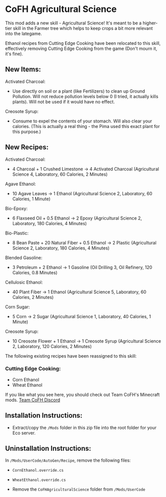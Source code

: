 # CoFH Agricultural Science

This mod adds a new skill - Agricultural Science! It's meant to be a higher-tier skill in the Farmer tree which helps to keep crops a bit more relevant into the lategame.

Ethanol recipes from Cutting Edge Cooking have been relocated to this skill, effectively removing Cutting Edge Cooking from the game (Don't mourn it, it's fine).

## New Items:

Activated Charcoal:

- Use directly on soil or a plant (like Fertilizers) to clean up Ground Pollution. Will not reduce pollution levels below 0 (I tried, it actually kills plants). Will not be used if it would have no effect.

Creosote Syrup:

- Consume to expel the contents of your stomach. Will also clear your calories. (This is actually a real thing - the Pima used this exact plant for this purpose.)

## New Recipes:

Activated Charcoal:

- 4 Charcoal + 1 Crushed Limestone -> 4 Activated Charcoal (Agricultural Science 4, Laboratory, 60 Calories, 2 Minutes)

Agave Ethanol:

- 10 Agave Leaves -> 1 Ethanol (Agricultural Science 2, Laboratory, 60 Calories, 1 Minute)

Bio-Epoxy:

- 6 Flaxseed Oil + 0.5 Ethanol -> 2 Epoxy (Agricultural Science 2, Laboratory, 180 Calories, 4 Minutes)

Bio-Plastic:

- 8 Bean Paste + 20 Natural Fiber + 0.5 Ethanol -> 2 Plastic (Agricultural Science 2, Laboratory, 180 Calories, 4 Minutes)

Blended Gasoline:

- 3 Petroleum + 2 Ethanol -> 1 Gasoline (Oil Drilling 3, Oil Refinery, 120 Calories, 0.8 Minutes)

Cellulosic Ethanol:

- 40 Plant Fiber -> 1 Ethanol (Agricultural Science 5, Laboratory, 60 Calories, 2 Minutes)

Corn Sugar:

- 5 Corn -> 2 Sugar (Agricultural Science 1, Laboratory, 40 Calories, 1 Minute)

Creosote Syrup:

- 10 Creosote Flower + 1 Ethanol -> 1 Creosote Syrup (Agricultural Science 2, Laboratory, 120 Calories, 2 Minutes)

The following existing recipes have been reassigned to this skill:

### Cutting Edge Cooking:

- Corn Ethanol
- Wheat Ethanol

If you like what you see here, you should check out Team CoFH's Minecraft mods.
[Team CoFH Discord](https://discord.gg/uRKrnbH)

## Installation Instructions:

- Extract/copy the `/Mods` folder in this zip file into the root folder for your Eco server.

## Uninstallation Instructions:

In `/Mods/UserCode/AutoGen/Recipe`, remove the following files:

- `CornEthanol.override.cs`
- `WheatEthanol.override.cs`

- Remove the `CoFHAgriculturalScience` folder from `/Mods/UserCode`
